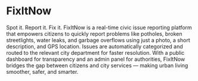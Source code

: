 # FixItNow
Spot it. Report it. Fix it.
FixItNow is a real-time civic issue reporting platform that empowers citizens to quickly report problems like potholes, broken streetlights, water leaks, and garbage overflows using just a photo, a short description, and GPS location. Issues are automatically categorized and routed to the relevant city department for faster resolution. With a public dashboard for transparency and an admin panel for authorities, FixItNow bridges the gap between citizens and city services — making urban living smoother, safer, and smarter.
